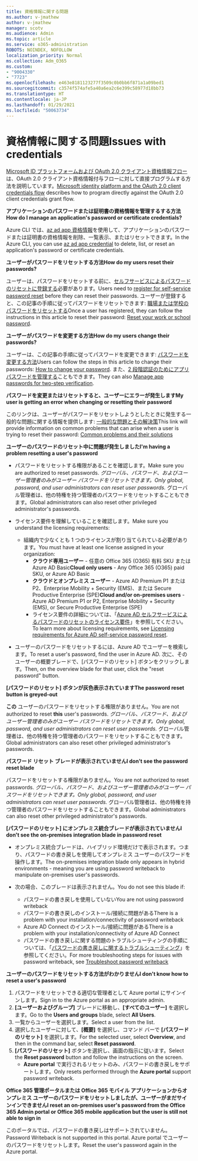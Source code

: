 ```yaml
---
title: 資格情報に関する問題
ms.author: v-jmathew
author: v-jmathew
manager: scotv
ms.audience: Admin
ms.topic: article
ms.service: o365-administration
ROBOTS: NOINDEX, NOFOLLOW
localization_priority: Normal
ms.collection: Adm_O365
ms.custom:
- "9004330"
- "7723"
ms.openlocfilehash: e463e8181123277f3509c0b0bb6f871a1a09bed1
ms.sourcegitcommit: c3574f574afe5a40a6ea2c6e399c58977d18bb73
ms.translationtype: HT
ms.contentlocale: ja-JP
ms.lasthandoff: 01/29/2021
ms.locfileid: "50063734"
---
```

# <a name="issues-with-credentials"></a><span data-ttu-id="3886e-102">資格情報に関する問題</span><span class="sxs-lookup"><span data-stu-id="3886e-102">Issues with credentials</span></span>

<span data-ttu-id="3886e-103">[Microsoft ID プラットフォームおよび OAuth 2.0 クライアント資格情報フロー](https://docs.microsoft.com/azure/active-directory/develop/v2-oauth2-client-creds-grant-flow)は、OAuth 2.0 クライアント資格情報付与フローに対して直接プログラムする方法を説明しています。</span><span class="sxs-lookup"><span data-stu-id="3886e-103">[Microsoft identity platform and the OAuth 2.0 client credentials flow](https://docs.microsoft.com/azure/active-directory/develop/v2-oauth2-client-creds-grant-flow) describes how to program directly against the OAuth 2.0 client credentials grant flow.</span></span>

<span data-ttu-id="3886e-104">**アプリケーションのパスワードまたは証明書の資格情報を管理するする方法**</span><span class="sxs-lookup"><span data-stu-id="3886e-104">**How do I manage an application's password or certificate credentials?**</span></span>

<span data-ttu-id="3886e-105">Azure CLI では、[az ad app 資格情報](https://docs.microsoft.com/cli/azure/ad/app/credential)を使用して、アプリケーションのパスワードまたは証明書の資格情報を削除、一覧表示、またはリセットできます。</span><span class="sxs-lookup"><span data-stu-id="3886e-105">In the Azure CLI, you can use [az ad app credential](https://docs.microsoft.com/cli/azure/ad/app/credential) to delete, list, or reset an application's password or certificate credentials.</span></span>

<span data-ttu-id="3886e-106">**ユーザーがパスワードをリセットする方法**</span><span class="sxs-lookup"><span data-stu-id="3886e-106">**How do my users reset their passwords?**</span></span>

<span data-ttu-id="3886e-107">ユーザーは、パスワードをリセットする前に、[セルフサービスによるパスワードのリセットに登録する](https://docs.microsoft.com/azure/active-directory/user-help/active-directory-passwords-reset-register)必要があります。</span><span class="sxs-lookup"><span data-stu-id="3886e-107">Users need to [register for self-service password reset](https://docs.microsoft.com/azure/active-directory/user-help/active-directory-passwords-reset-register) before they can reset their passwords.</span></span> <span data-ttu-id="3886e-108">ユーザーが登録すると、この記事の手順に従ってパスワードをリセットできます: [職場または学校のパスワードをリセットする](https://docs.microsoft.com/azure/active-directory/user-help/user-help-reset-password#how-to-reset-or-unlock-your-password-for-a-work-or-school-account)</span><span class="sxs-lookup"><span data-stu-id="3886e-108">Once a user has registered, they can follow the instructions in this article to reset their password: [Reset your work or school password](https://docs.microsoft.com/azure/active-directory/user-help/user-help-reset-password#how-to-reset-or-unlock-your-password-for-a-work-or-school-account).</span></span>

<span data-ttu-id="3886e-109">**ユーザーがパスワードを変更する方法**</span><span class="sxs-lookup"><span data-stu-id="3886e-109">**How do my users change their passwords?**</span></span>

<span data-ttu-id="3886e-110">ユーザーは、この記事の手順に従ってパスワードを変更できます: [パスワードを変更する方法](https://docs.microsoft.com/azure/active-directory/user-help/user-help-reset-password#how-to-change-your-password)</span><span class="sxs-lookup"><span data-stu-id="3886e-110">Users can follow the steps in this article to change their passwords: [How to change your password](https://docs.microsoft.com/azure/active-directory/user-help/user-help-reset-password#how-to-change-your-password).</span></span>
<span data-ttu-id="3886e-111">また、[2 段階認証のためにアプリ パスワードを管理する](https://docs.microsoft.com/azure/active-directory/user-help/multi-factor-authentication-end-user-app-passwords)こともできます。</span><span class="sxs-lookup"><span data-stu-id="3886e-111">They can also [Manage app passwords for two-step verification](https://docs.microsoft.com/azure/active-directory/user-help/multi-factor-authentication-end-user-app-passwords).</span></span>

<span data-ttu-id="3886e-112">**パスワードを変更またはリセットすると、ユーザーにエラーが発生します**</span><span class="sxs-lookup"><span data-stu-id="3886e-112">**My user is getting an error when changing or resetting their password**</span></span>

<span data-ttu-id="3886e-113">このリンクは、ユーザーがパスワードをリセットしようとしたときに発生する一般的な問題に関する情報を提供します: [一般的な問題とその解決策](https://docs.microsoft.com/azure/active-directory/user-help/user-help-reset-password#common-problems-and-their-solutions)</span><span class="sxs-lookup"><span data-stu-id="3886e-113">This link will provide information on common problems that can arise when a user is trying to reset their password: [Common problems and their solutions](https://docs.microsoft.com/azure/active-directory/user-help/user-help-reset-password#common-problems-and-their-solutions)</span></span>

<span data-ttu-id="3886e-114">**ユーザーのパスワードのリセット中に問題が発生しました**</span><span class="sxs-lookup"><span data-stu-id="3886e-114">**I'm having a problem resetting a user's password**</span></span>

- <span data-ttu-id="3886e-115">パスワードをリセットする権限があることを確認します。</span><span class="sxs-lookup"><span data-stu-id="3886e-115">Make sure you are authorized to reset passwords.</span></span> <span data-ttu-id="3886e-116">*グローバル、パスワード、およびユーザー管理者のみがユーザー パスワードをリセットできます。*</span><span class="sxs-lookup"><span data-stu-id="3886e-116">*Only global, password, and user administrators can reset user passwords.*</span></span> <span data-ttu-id="3886e-117">グローバル管理者は、他の特権を持つ管理者のパスワードをリセットすることもできます。</span><span class="sxs-lookup"><span data-stu-id="3886e-117">Global administrators can also reset other privileged administrator's passwords.</span></span>

- <span data-ttu-id="3886e-118">ライセンス要件を理解していることを確認します。</span><span class="sxs-lookup"><span data-stu-id="3886e-118">Make sure you understand the licensing requirements:</span></span>

  - <span data-ttu-id="3886e-119">組織内で少なくとも 1 つのライセンスが割り当てられている必要があります。</span><span class="sxs-lookup"><span data-stu-id="3886e-119">You must have at least one license assigned in your organization:</span></span>
    - <span data-ttu-id="3886e-120">**クラウド専用ユーザー** - 任意の Office 365 (O365) 有料 SKU または Azure AD Basic</span><span class="sxs-lookup"><span data-stu-id="3886e-120">**Cloud only users** - Any Office 365 (O365) paid SKU, or Azure AD Basic</span></span>
    - <span data-ttu-id="3886e-121">**クラウドとオンプレミス ユーザー** - Azure AD Premium P1 または P2、Enterprise Mobility + Security (EMS)、または Secure Productive Enterprise (SPE)</span><span class="sxs-lookup"><span data-stu-id="3886e-121">**Cloud and/or on-premises users** - Azure AD Premium P1 or P2, Enterprise Mobility + Security (EMS), or Secure Productive Enterprise (SPE)</span></span>
    - <span data-ttu-id="3886e-122">ライセンス要件の詳細については、「[Azure AD セルフサービスによるパスワードのリセットのライセンス要件](https://docs.microsoft.com/azure/active-directory/active-directory-passwords-licensing)」を参照してください。</span><span class="sxs-lookup"><span data-stu-id="3886e-122">To learn more about licensing requirements, see [Licensing requirements for Azure AD self-service password reset](https://docs.microsoft.com/azure/active-directory/active-directory-passwords-licensing).</span></span>
- <span data-ttu-id="3886e-123">ユーザーのパスワードをリセットするには、Azure AD でユーザーを検索します。</span><span class="sxs-lookup"><span data-stu-id="3886e-123">To reset a user's password, find the user in Azure AD.</span></span> <span data-ttu-id="3886e-124">次に、そのユーザーの概要ブレードで、[パスワードのリセット] ボタンをクリックします。</span><span class="sxs-lookup"><span data-stu-id="3886e-124">Then, on the overview blade for that user, click the "reset password" button.</span></span>

<span data-ttu-id="3886e-125">**[パスワードのリセット] ボタンが灰色表示されています**</span><span class="sxs-lookup"><span data-stu-id="3886e-125">**The password reset button is greyed-out**</span></span>

<span data-ttu-id="3886e-126">**この** ユーザーのパスワードをリセットする権限がありません。</span><span class="sxs-lookup"><span data-stu-id="3886e-126">You are not authorized to reset **this** user's passwords.</span></span> <span data-ttu-id="3886e-127">*グローバル、パスワード、およびユーザー管理者のみがユーザー パスワードをリセットできます。*</span><span class="sxs-lookup"><span data-stu-id="3886e-127">*Only global, password, and user administrators can reset user passwords.*</span></span> <span data-ttu-id="3886e-128">グローバル管理者は、他の特権を持つ管理者のパスワードをリセットすることもできます。</span><span class="sxs-lookup"><span data-stu-id="3886e-128">Global administrators can also reset other privileged administrator's passwords.</span></span>

<span data-ttu-id="3886e-129">**パスワード リセット ブレードが表示されていません**</span><span class="sxs-lookup"><span data-stu-id="3886e-129">**I don't see the password reset blade**</span></span>

<span data-ttu-id="3886e-130">パスワードをリセットする権限がありません。</span><span class="sxs-lookup"><span data-stu-id="3886e-130">You are not authorized to reset passwords.</span></span> <span data-ttu-id="3886e-131">*グローバル、パスワード、およびユーザー管理者のみがユーザー パスワードをリセットできます。*</span><span class="sxs-lookup"><span data-stu-id="3886e-131">*Only global, password, and user administrators can reset user passwords.*</span></span> <span data-ttu-id="3886e-132">グローバル管理者は、他の特権を持つ管理者のパスワードをリセットすることもできます。</span><span class="sxs-lookup"><span data-stu-id="3886e-132">Global administrators can also reset other privileged administrator's passwords.</span></span>

<span data-ttu-id="3886e-133">**[パスワードのリセット] にオンプレミス統合ブレードが表示されていません**</span><span class="sxs-lookup"><span data-stu-id="3886e-133">**I don't see the on-premises integration blade in password reset**</span></span>

- <span data-ttu-id="3886e-134">オンプレミス統合ブレードは、ハイブリッド環境だけで表示されます。つまり、パスワードの書き戻しを使用してオンプレミス ユーザーのパスワードを操作します。</span><span class="sxs-lookup"><span data-stu-id="3886e-134">The on-premises integration blade only appears in hybrid environments - meaning you are using password writeback to manipulate on-premises user's passwords.</span></span>

- <span data-ttu-id="3886e-135">次の場合、このブレードは表示されません。</span><span class="sxs-lookup"><span data-stu-id="3886e-135">You do not see this blade if:</span></span>

  - <span data-ttu-id="3886e-136">パスワードの書き戻しを使用していない</span><span class="sxs-lookup"><span data-stu-id="3886e-136">You are not using password writeback</span></span>
  - <span data-ttu-id="3886e-137">パスワードの書き戻しのインストール/接続に問題がある</span><span class="sxs-lookup"><span data-stu-id="3886e-137">There is a problem with your installation/connectivity of password writeback</span></span>
  - <span data-ttu-id="3886e-138">Azure AD Connect のインストール/接続に問題がある</span><span class="sxs-lookup"><span data-stu-id="3886e-138">There is a problem with your installation/connectivity of Azure AD Connect</span></span>
  - <span data-ttu-id="3886e-139">パスワードの書き戻しに関する問題のトラブルシューティングの手順については、「[パスワードの書き戻しに関するトラブルシューティング](https://docs.microsoft.com/azure/active-directory/authentication/troubleshoot-sspr-writeback)」を参照してください。</span><span class="sxs-lookup"><span data-stu-id="3886e-139">For more troubleshooting steps for issues with password writeback, see [Troubleshoot password writeback](https://docs.microsoft.com/azure/active-directory/authentication/troubleshoot-sspr-writeback)</span></span>

<span data-ttu-id="3886e-140">**ユーザーのパスワードをリセットする方法がわかりません**</span><span class="sxs-lookup"><span data-stu-id="3886e-140">**I don't know how to reset a user's password**</span></span>

1. <span data-ttu-id="3886e-141">パスワードをリセットできる適切な管理者として Azure portal にサインインします。</span><span class="sxs-lookup"><span data-stu-id="3886e-141">Sign in to the Azure portal as an appropriate admin.</span></span>
2. <span data-ttu-id="3886e-142">**[ユーザーおよびグループ]** ブレードに移動し、**[すべてのユーザー]** を選択します。</span><span class="sxs-lookup"><span data-stu-id="3886e-142">Go to the **Users and groups** blade, select **All Users**.</span></span>
3. <span data-ttu-id="3886e-143">一覧からユーザーを選択します。</span><span class="sxs-lookup"><span data-stu-id="3886e-143">Select a user from the list.</span></span>
4. <span data-ttu-id="3886e-144">選択したユーザーに対して、**[概要]** を選択し、コマンド バーで **[パスワードのリセット]** を選択します。</span><span class="sxs-lookup"><span data-stu-id="3886e-144">For the selected user, select **Overview**, and then in the command bar, select **Reset password**.</span></span>
5. <span data-ttu-id="3886e-145">**[パスワードのリセット]** ボタンを選択し、画面の指示に従います。</span><span class="sxs-lookup"><span data-stu-id="3886e-145">Select the **Reset password** button and follow the instructions on the screen.</span></span>
    - <span data-ttu-id="3886e-146">**Azure portal** で実行されるリセットのみ、パスワードの書き戻しをサポートします。</span><span class="sxs-lookup"><span data-stu-id="3886e-146">Only resets performed through the **Azure portal** support password writeback.</span></span>

<span data-ttu-id="3886e-147">**Office 365 管理ポータルまたは Office 365 モバイル アプリケーションからオンプレミス ユーザーのパスワードをリセットしましたが、ユーザーがまだサインインできません**</span><span class="sxs-lookup"><span data-stu-id="3886e-147">**I reset an on-premises user's password from the Office 365 Admin portal or Office 365 mobile application but the user is still not able to sign in**</span></span>

<span data-ttu-id="3886e-148">このポータルでは、パスワードの書き戻しはサポートされていません。</span><span class="sxs-lookup"><span data-stu-id="3886e-148">Password Writeback is not supported in this portal.</span></span> <span data-ttu-id="3886e-149">Azure portal でユーザーのパスワードをリセットします。</span><span class="sxs-lookup"><span data-stu-id="3886e-149">Reset the user's password again in the Azure portal.</span></span>
